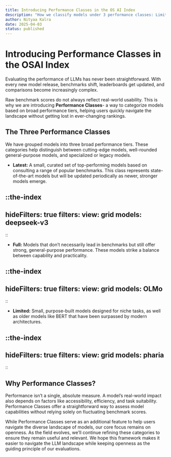 ```yaml
--- 
title: Introducing Performance Classes in the OS AI Index
description: "How we classify models under 3 performance classes: Limited, Full and Latest"
author: Nityaa Kalra
date: 2025-04-03
status: published
---
```


# Introducing Performance Classes in the OSAI Index
<author :author="author"></author>

Evaluating the performance of LLMs has never been straightforward. With every new model release, benchmarks shift, leaderboards get updated, and comparisons become increasingly complex.

Raw benchmark scores do not always reflect real-world usability. This is why we are introducing **Performance Classes**- a way to categorize models based on broad performance tiers, helping users quickly navigate the landscape without getting lost in ever-changing rankings.

## The Three Performance Classes

We have grouped models into three broad performance tiers. These categories help distinguish between cutting-edge models, well-rounded general-purpose models, and specialized or legacy models.

* **Latest:** A small, curated set of top-performing models based on consulting a range of popular benchmarks. This class represents state-of-the-art models but will be updated periodically as newer, stronger models emerge.

::the-index
---
hideFilters: true
filters: 
  view: grid
  models: deepseek-v3
---
::

* **Full:** Models that don’t necessarily lead in benchmarks but still offer strong, general-purpose performance. These models strike a balance between capability and practicality.

::the-index
---
hideFilters: true
filters: 
  view: grid
  models: OLMo
---
::

* **Limited:** Small, purpose-built models designed for niche tasks, as well as older models like BERT that have been surpassed by modern architectures.

::the-index
---
hideFilters: true
filters: 
  view: grid
  models: pharia
---
::


## Why Performance Classes?

Performance isn’t a single, absolute measure. A model’s real-world impact also depends on factors like accessibility, efficiency, and task suitability. Performance Classes offer a straightforward way to assess model capabilities without relying solely on fluctuating benchmark scores.

While Performance Classes serve as an additional feature to help users navigate the diverse landscape of models, our core focus remains on openness. As the field evolves, we’ll continue refining these categories to ensure they remain useful and relevant. We hope this framework makes it easier to navigate the LLM landscape while keeping openness as the guiding principle of our evaluations.




